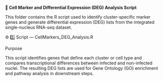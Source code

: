 
**🧫 Cell Marker and Differential Expression (DEG) Analysis Script**

This folder contains the R script used to identify cluster-specific marker genes and generate differential expression (DEG) lists from the integrated single-nucleus RNA-seq dataset.

⚙️ 1️⃣ Script — CellMarkers_DEG_Analysis.R

Purpose

This script identifies genes that define each cluster or cell type and compares transcriptional differences between infected and non-infected nuclei.
The resulting DEG lists are used for Gene Ontology (GO) enrichment and pathway analysis in downstream steps.
